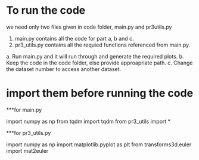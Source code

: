 # To run the code
we need only two files given in code folder, main.py and pr3utils.py

1. main.py contains all the code for part a, b and c.
2. pr3_utils.py contains all the requied functions referenced from main.py.

a. Run main.py and it will run through and generate the required plots. 
b. Keep the code in the code folder, else provide approapriate path.
c. Change the dataset number to access another dataset.

# import them before running the code
***for main.py

import numpy as np
from tqdm import tqdm
from pr3_utils import *

***for pr3_utils.py

import numpy as np
import matplotlib.pyplot as plt
from transforms3d.euler import mat2euler

